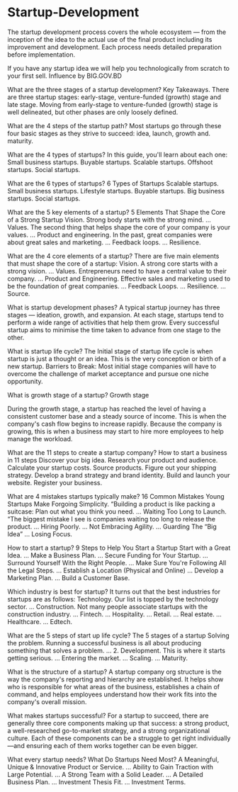 # Startup-Development
The startup development process covers the whole ecosystem — from the inception of the idea to the actual use of the final product including its improvement and development. Each process needs detailed preparation before implementation.

If you have any startup idea we will help you technologically from scratch to your first sell. Influence by BIG.GOV.BD

What are the three stages of a startup development?
Key Takeaways. There are three startup stages: early-stage, venture-funded (growth) stage and late stage. Moving from early-stage to venture-funded (growth) stage is well delineated, but other phases are only loosely defined.

What are the 4 steps of the startup path?
Most startups go through these four basic stages as they strive to succeed:
idea,
launch,
growth and.
maturity.

What are the 4 types of startups?
In this guide, you'll learn about each one:
Small business startups.
Buyable startups.
Scalable startups.
Offshoot startups.
Social startups.

What are the 6 types of startups?
6 Types of Startups
Scalable startups.
Small business startups.
Lifestyle startups.
Buyable startups.
Big business startups.
Social startups.


What are the 5 key elements of a startup?
5 Elements That Shape the Core of a Strong Startup
Vision. Strong body starts with the strong mind. ...
Values. The second thing that helps shape the core of your company is your values. ...
Product and engineering. In the past, great companies were about great sales and marketing. ...
Feedback loops. ...
Resilience.


What are the 4 core elements of a startup?
There are five main elements that must shape the core of a startup:
Vision. A strong core starts with a strong vision. ...
Values. Entrepreneurs need to have a central value to their company. ...
Product and Engineering. Effective sales and marketing used to be the foundation of great companies. ...
Feedback Loops. ...
Resilience. ...
Source.


What is startup development phases?
A typical startup journey has three stages — ideation, growth, and expansion. At each stage, startups tend to perform a wide range of activities that help them grow. Every successful startup aims to minimise the time taken to advance from one stage to the other.


What is startup life cycle?
The Initial stage of startup life cycle is when startup is just a thought or an idea. This is the very conception or birth of a new startup. Barriers to Break: Most initial stage companies will have to overcome the challenge of market acceptance and pursue one niche opportunity.

What is growth stage of a startup?
Growth stage

During the growth stage, a startup has reached the level of having a consistent customer base and a steady source of income. This is when the company's cash flow begins to increase rapidly. Because the company is growing, this is when a business may start to hire more employees to help manage the workload.


What are the 11 steps to create a startup company?
How to start a business in 11 steps
Discover your big idea.
Research your product and audience.
Calculate your startup costs.
Source products.
Figure out your shipping strategy.
Develop a brand strategy and brand identity.
Build and launch your website.
Register your business.


What are 4 mistakes startups typically make?
16 Common Mistakes Young Startups Make
Forgoing Simplicity. “Building a product is like packing a suitcase: Plan out what you think you need. ...
Waiting Too Long to Launch. “The biggest mistake I see is companies waiting too long to release the product. ...
Hiring Poorly. ...
Not Embracing Agility. ...
Guarding The “Big Idea” ...
Losing Focus.

How to start a startup?
9 Steps to Help You Start a Startup
Start with a Great Idea. ...
Make a Business Plan. ...
Secure Funding for Your Startup. ...
Surround Yourself With the Right People. ...
Make Sure You're Following All the Legal Steps. ...
Establish a Location (Physical and Online) ...
Develop a Marketing Plan. ...
Build a Customer Base.

Which industry is best for startup?
It turns out that the best industries for startups are as follows:
Technology. Our list is topped by the technology sector. ...
Construction. Not many people associate startups with the construction industry. ...
Fintech. ...
Hospitality. ...
Retail. ...
Real estate. ...
Healthcare. ...
Edtech.

What are the 5 steps of start up life cycle?
The 5 stages of a startup
Solving the problem. Running a successful business is all about producing something that solves a problem. ...
2. Development. This is where it starts getting serious. ...
Entering the market. ...
Scaling. ...
Maturity.

What is the structure of a startup?
A startup company org structure is the way the company's reporting and hierarchy are established. It helps show who is responsible for what areas of the business, establishes a chain of command, and helps employees understand how their work fits into the company's overall mission.


What makes startups successful?
For a startup to succeed, there are generally three core components making up that success: a strong product, a well-researched go-to-market strategy, and a strong organizational culture. Each of these components can be a struggle to get right individually—and ensuring each of them works together can be even bigger.

What every startup needs?
What Do Startups Need Most?
A Meaningful, Unique & Innovative Product or Service. ...
Ability to Gain Traction with Large Potential. ...
A Strong Team with a Solid Leader. ...
A Detailed Business Plan. ...
Investment Thesis Fit. ...
Investment Terms.



